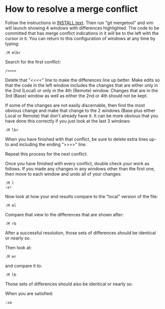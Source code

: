 How to resolve a merge conflict
=

Follow the instructions in [INSTALL.text](INSTALL.text).  Then run
"git mergetool" and vim will launch showing 4 windows with differences
highlighted.  The code to be committed that has merge conflict indications
in it will be to the left with the cursor in it.  You can return to this
configuration of windows at any time by typing:

    :M mlbr

Search for the first conflict:

    /<<<<

Delete that "<<<<" line to make the differences line up better.  Make
edits so that the code in the left window includes the changes that are
either only in the 2nd (Local) or only in the 4th (Remote) window.  Changes
that are in the 3rd (Base) window as well as either the 2nd or 4th should
not be kept.

If some of the changes are not easily discernable, then find the most
obvious change and make that change to the 2 windows (Base plus either Local
or Remote) that don't already have it.  It can be more obvious that you have
done this correctly if you just look at the last 3 windows:

    :M lbr

When you have finished with that conflict, be sure to delete extra lines
up-to and including the ending ">>>>" line.

Repeat this process for the next conflict.

Once you have finished with every conflict, double check your work as
follows.  If you made any changes in any windows other than the first
one, then move to each window and undo all of your changes:

    :M l
    :e!

Now look at how your end results compare to the "local" version of the
file:

    :M ml

Compare that view to the differences that are shown after:

    :M rb

After a successful resolution, those sets of differences should be
identical or nearly so.

Then look at:

    :M mr

and compare it to:

    :M lb

Those sets of differences should also be identical or nearly so.

When you are satisfied:

    :xa
